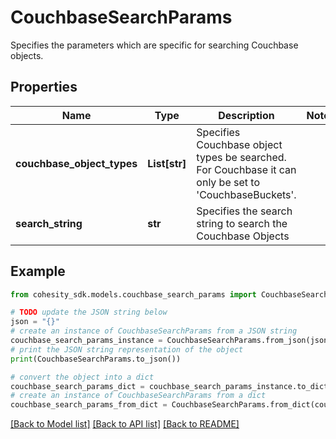 # CouchbaseSearchParams

Specifies the parameters which are specific for searching Couchbase objects.

## Properties

Name | Type | Description | Notes
------------ | ------------- | ------------- | -------------
**couchbase_object_types** | **List[str]** | Specifies Couchbase object types be searched. For Couchbase it can only be set to &#39;CouchbaseBuckets&#39;. | 
**search_string** | **str** | Specifies the search string to search the Couchbase Objects | 

## Example

```python
from cohesity_sdk.models.couchbase_search_params import CouchbaseSearchParams

# TODO update the JSON string below
json = "{}"
# create an instance of CouchbaseSearchParams from a JSON string
couchbase_search_params_instance = CouchbaseSearchParams.from_json(json)
# print the JSON string representation of the object
print(CouchbaseSearchParams.to_json())

# convert the object into a dict
couchbase_search_params_dict = couchbase_search_params_instance.to_dict()
# create an instance of CouchbaseSearchParams from a dict
couchbase_search_params_from_dict = CouchbaseSearchParams.from_dict(couchbase_search_params_dict)
```
[[Back to Model list]](../README.md#documentation-for-models) [[Back to API list]](../README.md#documentation-for-api-endpoints) [[Back to README]](../README.md)


